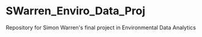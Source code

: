 # SWarren_Enviro_Data_Proj
Repository for Simon Warren's final project in Environmental Data Analytics
